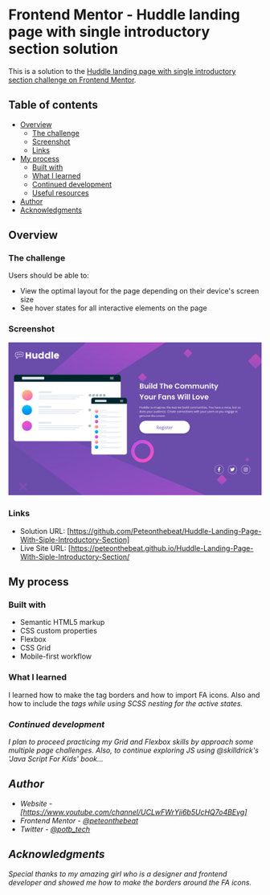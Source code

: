 # Frontend Mentor - Huddle landing page with single introductory section solution

This is a solution to the [Huddle landing page with single introductory section challenge on Frontend Mentor](https://www.frontendmentor.io/challenges/huddle-landing-page-with-a-single-introductory-section-B_2Wvxgi0).

## Table of contents

- [Overview](#overview)
  - [The challenge](#the-challenge)
  - [Screenshot](#screenshot)
  - [Links](#links)
- [My process](#my-process)
  - [Built with](#built-with)
  - [What I learned](#what-i-learned)
  - [Continued development](#continued-development)
  - [Useful resources](#useful-resources)
- [Author](#author)
- [Acknowledgments](#acknowledgments)

## Overview

### The challenge

Users should be able to:

- View the optimal layout for the page depending on their device's screen size
- See hover states for all interactive elements on the page

### Screenshot

![](./screenshot.png)

### Links

- Solution URL: [https://github.com/Peteonthebeat/Huddle-Landing-Page-With-Siple-Introductory-Section]
- Live Site URL: [https://peteonthebeat.github.io/Huddle-Landing-Page-With-Siple-Introductory-Section/

## My process

### Built with

- Semantic HTML5 markup
- CSS custom properties
- Flexbox
- CSS Grid
- Mobile-first workflow

### What I learned

I learned how to make the <a> tag borders and how to import FA icons. Also and how to include the <i> tags while using SCSS nesting for the active states.

### Continued development

I plan to proceed practicing my Grid and Flexbox skills by approach some multiple page challenges. Also, to continue exploring JS using @skilldrick's 'Java Script For Kids' book...

## Author

- Website - [https://www.youtube.com/channel/UCLwFWrYji6b5UcHQ7o4BEvg]
- Frontend Mentor - [@peteonthebeat](https://www.frontendmentor.io/profile/peteonthebeat)
- Twitter - [@potb_tech](https://www.twitter.com/yourusername)

## Acknowledgments

Special thanks to my amazing girl who is a designer and frontend developer and showed me how to make the borders around the FA icons.
